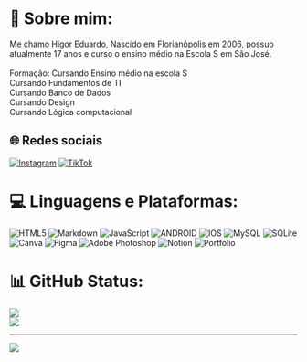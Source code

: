 # 💫 Sobre mim:
Me chamo Higor Eduardo, Nascido em Florianópolis em 2006, possuo atualmente 17 anos e curso o ensino médio na Escola S em São José.<br><br>Formação: Cursando Ensino médio na escola S<br>Cursando Fundamentos de TI<br>Cursando Banco de Dados<br>Cursando Design<br>Cursando Lógica computacional


## 🌐 Redes sociais
 [![Instagram](https://img.shields.io/badge/Instagram-%23E4405F.svg?logo=Instagram&logoColor=white)](https://instagram.com/bthtigorOficial) [![TikTok](https://img.shields.io/badge/TikTok-%23000000.svg?logo=TikTok&logoColor=white)](https://tikto.com/@bth_higor) 

# 💻 Linguagens e Plataformas:
![HTML5](https://img.shields.io/badge/html5-%23E34F26.svg?style=for-the-badge&logo=html5&logoColor=white) ![Markdown](https://img.shields.io/badge/markdown-%23000000.svg?style=for-the-badge&logo=markdown&logoColor=white) ![JavaScript](https://img.shields.io/badge/javascript-%23323330.svg?style=for-the-badge&logo=javascript&logoColor=%23F7DF1E) ![ANDROID](https://img.shields.io/badge/android-%2320232a.svg?style=for-the-badge&logo=android&logoColor=%a4c639) ![IOS](https://img.shields.io/badge/IOS-%2320232a.svg?style=for-the-badge&logo=apple&logoColor=white) ![MySQL](https://img.shields.io/badge/mysql-%2300f.svg?style=for-the-badge&logo=mysql&logoColor=white) ![SQLite](https://img.shields.io/badge/sqlite-%2307405e.svg?style=for-the-badge&logo=sqlite&logoColor=white) ![Canva](https://img.shields.io/badge/Canva-%2300C4CC.svg?style=for-the-badge&logo=Canva&logoColor=white) 	![Figma](https://img.shields.io/badge/figma-%23F24E1E.svg?style=for-the-badge&logo=figma&logoColor=white) ![Adobe Photoshop](https://img.shields.io/badge/adobephotoshop-%2331A8FF.svg?style=for-the-badge&logo=adobephotoshop&logoColor=white) ![Notion](https://img.shields.io/badge/Notion-%23000000.svg?style=for-the-badge&logo=notion&logoColor=white) ![Portfolio](https://img.shields.io/badge/Portfolio-%23000000.svg?style=for-the-badge&logo=firefox&logoColor=#FF7139)
# 📊 GitHub Status:
![](https://github-readme-stats.vercel.app/api?username=HIgorEduardo&theme=radical&hide_border=false&include_all_commits=false&count_private=false)<br/>
![](https://github-readme-streak-stats.herokuapp.com/?user=HIgorEduardo&theme=radical&hide_border=false)<br/>


---
[![](https://visitcount.itsvg.in/api?id=HIgorEduardo&icon=2&color=5)](https://visitcount.itsvg.in)

<!-- Proudly created with GPRM ( https://gprm.itsvg.in ) -->
